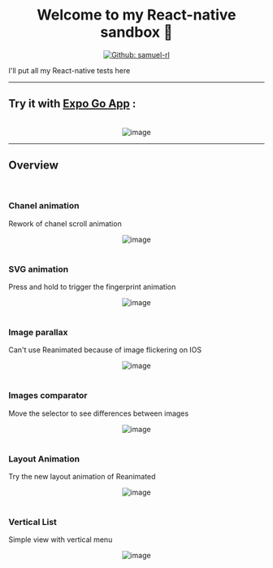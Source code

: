 <h1 align="center">Welcome to my React-native sandbox 👋</h1>

<p align="center">
  <a href="https://github.com/samuel-rl" aria-label="Follow Samuel-rl on Github" target="_blank">
    <img alt="Github: samuel-rl" src="https://img.shields.io/github/followers/samuel-rl.svg?label=Follow&style=for-the-badge&logo=github&logoColor=FFFFFF&labelColor=24292e&logoWidth=20&color=lightgray" target="_blank" />
  </a>
</p>

I'll put all my React-native tests here



---


## Try it with [Expo Go App](https://expo.dev/client) :

<br>

<div align="center">
    <img align="center" src="./assets/expo_code.png" alt="image" />
</div>


---

## Overview

<br>

### Chanel animation

Rework of chanel scroll animation

<div align="center">
    <img align="center" src="./assets/examples/chanel-animation.gif" alt="image" />
</div>

<br>

### SVG animation

Press and hold to trigger the fingerprint animation

<div align="center">
    <img align="center" src="./assets/examples/svg-animation.gif" alt="image" />
</div>

<br>

### Image parallax

Can't use Reanimated because of image flickering on IOS

<div align="center">
    <img align="center" src="./assets/examples/image-parallax.gif" alt="image" />
</div>

<br>

### Images comparator

Move the selector to see differences between images

<div align="center">
    <img align="center" src="./assets/examples/image-comparator.gif" alt="image" />
</div>

<br>

### Layout Animation

Try the new layout animation of Reanimated

<div align="center">
    <img align="center" src="./assets/examples/layout-animation.gif" alt="image" />
</div>

<br>

### Vertical List

Simple view with vertical menu

<div align="center">
    <img align="center" src="./assets/examples/vertical-list.gif" alt="image" />
</div>